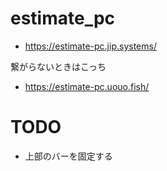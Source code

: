 # estimate_pc
- https://estimate-pc.jip.systems/

繋がらないときはこっち
- https://estimate-pc.uouo.fish/

# TODO
- 上部のバーを固定する
